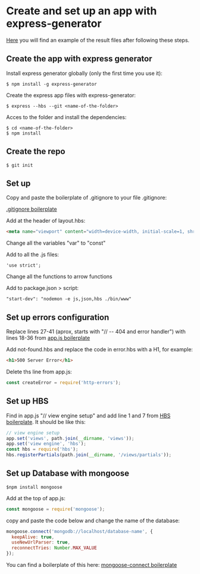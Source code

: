 # Create and set up an app with express-generator

[Here](https://github.com/BCN-WEBDEV/cheatsheet/tree/master/m2/express-apps/express-app-sample-setup) you will find an example of the result files after following these steps.

## Create the app with express generator
  
Install express generator globally (only the first time you use it):

  ```
  $ npm install -g express-generator
  ```

Create the express app files with express-generator:

  ```
  $ express --hbs --git <name-of-the-folder>
  ```
  
Acces to the folder and install the dependencies:
  
  ```
  $ cd <name-of-the-folder>
  $ npm install
  ```
  
## Create the repo
  
  ```
  $ git init
  ```
  
## Set up

  Copy and paste the boilerplate of .gitignore to your file .gitignore:
  
  [.gitignore boilerplate](https://github.com/BCN-WEBDEV/cheatsheet/blob/master/tools/git/.gitignore)
  
  Add at the header of layout.hbs:
  
  ```html
  <meta name="viewport" content="width=device-width, initial-scale=1, shrink-to-fit=no">
  ```
  
  Change all the variables "var" to "const"
  
  Add to all the .js files:
  
  ```
  'use strict';
  ````
  Change all the functions to arrow functions
  
  Add to package.json > script:
  
  ```
  "start-dev": "nodemon -e js,json,hbs ./bin/www"
  ```
## Set up errors configuration

Replace lines 27-41 (aprox, starts with "// -- 404 and error handler") with lines 18-36 from [app.js boilerplate](https://github.com/BCN-WEBDEV/cheatsheet/blob/master/m2/express-apps/app.js)

Add not-found.hbs and replace the code in error.hbs with a H1, for example:

```html
<h1>500 Server Error</h1>
```

Delete ths line from app.js:

```js
const createError = require('http-errors');
```

## Set up HBS

Find in app.js "// view engine setup" and add line 1 and 7 from [HBS boilerplate](https://github.com/BCN-WEBDEV/cheatsheet/blob/master/m2/express-apps/hbs-views-and-layouts.js). It should be like this:

```js
// view engine setup
app.set('views', path.join(__dirname, 'views'));
app.set('view engine', 'hbs');
const hbs = require('hbs');
hbs.registerPartials(path.join(__dirname, '/views/partials'));
```

## Set up Database with mongoose

```
$npm install mongoose
```

Add at the top of app.js:

```js
const mongoose = require('mongoose');
```

copy and paste the code below and change the name of the database:
```js
mongoose.connect('mongodb://localhost/database-name', {
  keepAlive: true,
  useNewUrlParser: true,
  reconnectTries: Number.MAX_VALUE
});
```

You can find a boilerplate of this here: [mongoose-connect boilerplate](https://github.com/BCN-WEBDEV/cheatsheet/blob/master/m2/express-apps/mongoose-connect.js)
